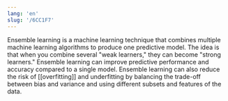 ```yaml
---
lang: 'en'
slug: '/6CC1F7'
---
```


Ensemble learning is a machine learning technique that combines multiple machine learning algorithms to produce one predictive model. The idea is that when you combine several "weak learners," they can become "strong learners." Ensemble learning can improve predictive performance and accuracy compared to a single model. Ensemble learning can also reduce the risk of [[overfitting]] and underfitting by balancing the trade-off between bias and variance and using different subsets and features of the data.
